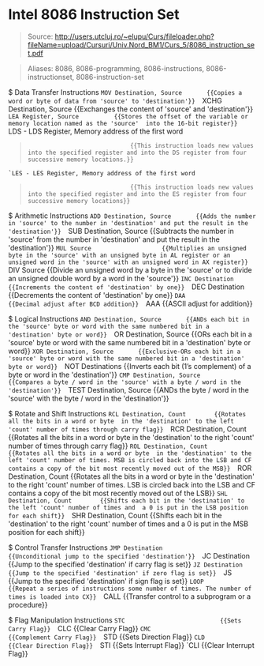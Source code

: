 # Intel 8086 Instruction Set

> Source: http://users.utcluj.ro/~elupu/Curs/fileloader.php?fileName=upload/Cursuri/Univ.Nord_BM1/Curs_5/8086_instruction_set.pdf

> Aliases: 8086, 8086-programming, 8086-instructions, 8086-instructionset, 8086-instruction-set

$ Data Transfer Instructions
    `MOV Destination, Source       {{Copies a word or byte of data from 'source' to 'destination'}} 
    `XCHG Destination, Source      {{Exchanges the content of 'source' and 'destination'}} 
    `LEA Register, Source          {{Stores the offset of the variable or memory location named as the 'source'  into the 16-bit register}} 
    `LDS - LDS Register, Memory address of the first word
>                                  {{This instruction loads new values into the specified register and into the DS register from four successive memory locations.}} 
    `LES - LES Register, Memory address of the first word
>                                  {{This instruction loads new values into the specified register and into the ES register from four successive memory locations}} 

$ Arithmetic Instructions
    `ADD Destination, Source       {{Adds the number in 'source' to the number in 'destination' and put the result in the 'destination'}} 
    `SUB Destination, Source       {{Subtracts the number in 'source' from the number in 'destination' and put the result in the 'destination'}} 
    `MUL Source                    {{Multiplies an unsigned byte in the 'source' with an unsigned byte in AL register or an unsigned word in the 'source' with an unsigned word in AX register}} 
    `DIV Source                    {{Divide an unsigned word by a byte in the 'source' or to divide an unsigned double word by a word in the 'source'}} 
    `INC Destination               {{Increments the content of 'destination' by one}} 
    `DEC Destination               {{Decrements the content of 'destination' by one}} 
    `DAA                           {{Decimal adjust after BCD addition}} 
    `AAA                           {{ASCII adjust for addition}} 

$ Logical Instructions
    `AND Destination, Source       {{ANDs each bit in the 'source' byte or word with the same numbered bit in a 'destination' byte or word}} 
    `OR Destination, Source        {{ORs each bit in a 'source' byte or word with the same numbered bit in a 'destination' byte or word}} 
    `XOR Destination, Source       {{Exclusive-ORs each bit in a 'source' byte or word with the same numbered bit in a 'destination' byte or word}} 
    `NOT Destinations              {{Inverts each bit (1’s complement) of a byte or word in the 'destination'}} 
    `CMP Destination, Source       {{Compares a byte / word in the 'source' with a byte / word in the 'destination'}} 
    `TEST Destination, Source      {{ANDs the byte / word in the 'source' with the byte / word in the 'destination'}} 

$ Rotate and Shift Instructions
    `RCL Destination, Count        {{Rotates all the bits in a word or byte  in the 'destination' to the left 'count' number of times through carry flag}} 
    `RCR Destination, Count        {{Rotates all the bits in a word or byte  in the 'destination' to the right 'count' number of times through carry flag}} 
    `ROL Destination, Count        {{Rotates all the bits in a word or byte  in the 'destination' to the left 'count' number of times. MSB is circled back into the LSB and CF contains a copy of the bit most recently moved out of the MSB}} 
    `ROR Destination, Count        {{Rotates all the bits in a word or byte  in the 'destination' to the right 'count' number of times. LSB is circled back into the LSB and CF contains a copy of the bit most recently moved out of the LSB}} 
    `SHL Destination, Count        {{Shifts each bit in the 'destination' to the left 'count' number of times and  a 0 is put in the LSB position for each shift}} 
    `SHR Destination, Count        {{Shifts each bit in the 'destination' to the right 'count' number of times and  a 0 is put in the MSB position for each shift}} 

$ Control Transfer Instructions
    `JMP Destination               {{Unconditional jump to the specified 'destination'}} 
    `JC Destination                {{Jump to the specified 'destination' if carry flag is set}} 
    `JZ Destination                {{Jump to the specified 'destination' if zero flag is set}} 
    `JS                            {{Jump to the specified 'destination' if sign flag is set}} 
    `LOOP                          {{Repeat a series of instructions some number of times. The number of times is loaded into CX}} 
    `CALL                          {{Transfer control to a subprogram or a procedure}} 

$ Flag Manipulation Instructions
    `STC                           {{Sets Carry Flag}} 
    `CLC                           {{Clear Carry Flag}} 
    `CMC                           {{Complement Carry Flag}} 
    `STD                           {{Sets Direction Flag}} 
    `CLD                           {{Clear Direction Flag}} 
    `STI                           {{Sets Interrupt Flag}} 
    `CLI                           {{Clear Interrupt Flag}} 

